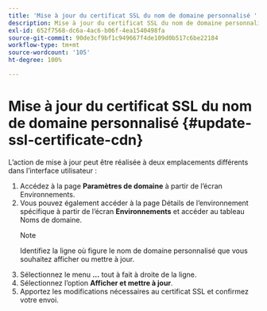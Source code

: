 ```yaml
---
title: 'Mise à jour du certificat SSL du nom de domaine personnalisé '
description: Mise à jour du certificat SSL du nom de domaine personnalisé
exl-id: 652f7568-dc6a-4ac6-b06f-4ea1540498fa
source-git-commit: 90de3cf9bf1c949667f4de109d0b517c6be22184
workflow-type: tm+mt
source-wordcount: '105'
ht-degree: 100%

---
```


# Mise à jour du certificat SSL du nom de domaine personnalisé {#update-ssl-certificate-cdn}

L’action de mise à jour peut être réalisée à deux emplacements différents dans l’interface utilisateur :

1. Accédez à la page **Paramètres de domaine** à partir de l’écran Environnements.
1. Vous pouvez également accéder à la page Détails de l’environnement spécifique à partir de l’écran **Environnements** et accéder au tableau Noms de domaine.
   >[!NOTE]
   >Identifiez la ligne où figure le nom de domaine personnalisé que vous souhaitez afficher ou mettre à jour.
1. Sélectionnez le menu **...** tout à fait à droite de la ligne.
1. Sélectionnez l’option **Afficher et mettre à jour**.
1. Apportez les modifications nécessaires au certificat SSL et confirmez votre envoi.
